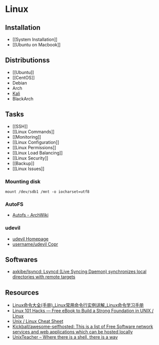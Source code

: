 # Linux

## Installation

- [[System Installation]]
- [[Ubuntu on Macbook]]

## Distributionss

- [[Ubuntu]]
- [[CentOS]]
- Debian
- Arch
- [Kali](https://www.kali.org/)
- BlackArch

## Tasks

- [[SSH]]
- [[Linux Commands]]
- [[Monitoring]]
- [[Linux Configuration]]
- [[Linux Permissions]]
- [[Linux Load Balancing]]
- [[Linux Security]]
- [[Backup]]
- [[Linux Issues]]

### Mounting disk

    mount /dev/sdb1 /mnt -o iocharset=utf8

### AutoFS

- [Autofs - ArchWiki](https://wiki.archlinux.org/index.php/autofs)

### udevil

- [udevil Homepage](http://ignorantguru.github.io/udevil/)
- [username/udevil Copr](https://copr.fedorainfracloud.org/coprs/username/udevil/)

## Softwares

- [axkibe/lsyncd: Lsyncd (Live Syncing Daemon) synchronizes local directories with remote targets](https://github.com/axkibe/lsyncd)

## Resources

- [Linux命令大全(手册)_Linux常用命令行实例详解_Linux命令学习手册](http://man.linuxde.net/)
- [Linux 101 Hacks — Free eBook to Build a Strong Foundation in UNIX / Linux](http://linux.101hacks.com/)
- [Unix / Linux Cheat Sheet](http://cheatsheetworld.com/programming/unix-linux-cheat-sheet/)
- [Kickball/awesome-selfhosted: This is a list of Free Software network services and web applications which can be hosted locally](https://github.com/Kickball/awesome-selfhosted)
- [UnixTeacher – Where there is a shell, there is a way](https://www.unixteacher.org/)

